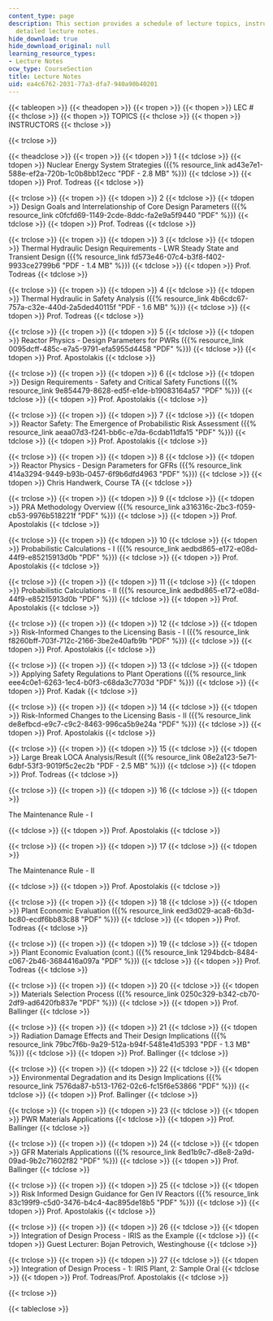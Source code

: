 ```yaml
---
content_type: page
description: This section provides a schedule of lecture topics, instructors, and
  detailed lecture notes.
hide_download: true
hide_download_original: null
learning_resource_types:
- Lecture Notes
ocw_type: CourseSection
title: Lecture Notes
uid: ea4c6762-2031-77a3-dfa7-940a90b40201
---
```


{{< tableopen >}}
{{< theadopen >}}
{{< tropen >}}
{{< thopen >}}
LEC #
{{< thclose >}}
{{< thopen >}}
TOPICS
{{< thclose >}}
{{< thopen >}}
INSTRUCTORS
{{< thclose >}}

{{< trclose >}}

{{< theadclose >}}
{{< tropen >}}
{{< tdopen >}}
1
{{< tdclose >}}
{{< tdopen >}}
Nuclear Energy System Strategies ({{% resource_link ad43e7e1-588e-ef2a-720b-1c0b8bb12ecc "PDF - 2.8 MB" %}})
{{< tdclose >}}
{{< tdopen >}}
Prof. Todreas
{{< tdclose >}}

{{< trclose >}}
{{< tropen >}}
{{< tdopen >}}
2
{{< tdclose >}}
{{< tdopen >}}
Design Goals and Interrelationship of Core Design Parameters ({{% resource_link c0fcfd69-1149-2cde-8ddc-fa2e9a5f9440 "PDF" %}})
{{< tdclose >}}
{{< tdopen >}}
Prof. Todreas
{{< tdclose >}}

{{< trclose >}}
{{< tropen >}}
{{< tdopen >}}
3
{{< tdclose >}}
{{< tdopen >}}
Thermal Hydraulic Design Requirements - LWR Steady State and Transient Design ({{% resource_link fd573e46-07c4-b3f8-f402-9933ce2799b6 "PDF - 1.4 MB" %}})
{{< tdclose >}}
{{< tdopen >}}
Prof. Todreas
{{< tdclose >}}

{{< trclose >}}
{{< tropen >}}
{{< tdopen >}}
4
{{< tdclose >}}
{{< tdopen >}}
Thermal Hydraulic in Safety Analysis ({{% resource_link 4b6cdc67-757a-c32e-440d-2a5ded40115f "PDF - 1.6 MB" %}})
{{< tdclose >}}
{{< tdopen >}}
Prof. Todreas
{{< tdclose >}}

{{< trclose >}}
{{< tropen >}}
{{< tdopen >}}
5
{{< tdclose >}}
{{< tdopen >}}
Reactor Physics - Design Parameters for PWRs ({{% resource_link 0095dcff-485c-e7a5-9791-efa5955d4458 "PDF" %}})
{{< tdclose >}}
{{< tdopen >}}
Prof. Apostolakis
{{< tdclose >}}

{{< trclose >}}
{{< tropen >}}
{{< tdopen >}}
6
{{< tdclose >}}
{{< tdopen >}}
Design Requirements - Safety and Critical Safety Functions ({{% resource_link 9e854479-8628-ed5f-e1de-b19083164a57 "PDF" %}})
{{< tdclose >}}
{{< tdopen >}}
Prof. Apostolakis
{{< tdclose >}}

{{< trclose >}}
{{< tropen >}}
{{< tdopen >}}
7
{{< tdclose >}}
{{< tdopen >}}
Reactor Safety: The Emergence of Probabilistic Risk Assessment ({{% resource_link aeaa07d3-f241-bb6c-e7da-6cdab11dfa15 "PDF" %}})
{{< tdclose >}}
{{< tdopen >}}
Prof. Apostolakis
{{< tdclose >}}

{{< trclose >}}
{{< tropen >}}
{{< tdopen >}}
8
{{< tdclose >}}
{{< tdopen >}}
Reactor Physics - Design Parameters for GFRs ({{% resource_link 414a3294-9449-b93b-0457-6f9b6dfd4963 "PDF" %}})
{{< tdclose >}}
{{< tdopen >}}
Chris Handwerk, Course TA
{{< tdclose >}}

{{< trclose >}}
{{< tropen >}}
{{< tdopen >}}
9
{{< tdclose >}}
{{< tdopen >}}
PRA Methodology Overview ({{% resource_link a316316c-2bc3-f059-cb53-9976b518221f "PDF" %}})
{{< tdclose >}}
{{< tdopen >}}
Prof. Apostolakis
{{< tdclose >}}

{{< trclose >}}
{{< tropen >}}
{{< tdopen >}}
10
{{< tdclose >}}
{{< tdopen >}}
Probabilistic Calculations - I ({{% resource_link aedbd865-e172-e08d-44f9-e85215913d0b "PDF" %}})
{{< tdclose >}}
{{< tdopen >}}
Prof. Apostolakis
{{< tdclose >}}

{{< trclose >}}
{{< tropen >}}
{{< tdopen >}}
11
{{< tdclose >}}
{{< tdopen >}}
Probabilistic Calculations - II ({{% resource_link aedbd865-e172-e08d-44f9-e85215913d0b "PDF" %}})
{{< tdclose >}}
{{< tdopen >}}
Prof. Apostolakis
{{< tdclose >}}

{{< trclose >}}
{{< tropen >}}
{{< tdopen >}}
12
{{< tdclose >}}
{{< tdopen >}}
Risk-Informed Changes to the Licensing Basis - I ({{% resource_link f8260bff-703f-712c-2166-3be2e40afb9b "PDF" %}})
{{< tdclose >}}
{{< tdopen >}}
Prof. Apostolakis
{{< tdclose >}}

{{< trclose >}}
{{< tropen >}}
{{< tdopen >}}
13
{{< tdclose >}}
{{< tdopen >}}
Applying Safety Regulations to Plant Operations ({{% resource_link eee4c0e1-6263-1ec4-b0f3-c68da3c7703d "PDF" %}})
{{< tdclose >}}
{{< tdopen >}}
Prof. Kadak
{{< tdclose >}}

{{< trclose >}}
{{< tropen >}}
{{< tdopen >}}
14
{{< tdclose >}}
{{< tdopen >}}
Risk-Informed Changes to the Licensing Basis - II ({{% resource_link de8efbcd-e9c7-c9c2-8463-996ca5b9e24a "PDF" %}})
{{< tdclose >}}
{{< tdopen >}}
Prof. Apostolakis
{{< tdclose >}}

{{< trclose >}}
{{< tropen >}}
{{< tdopen >}}
15
{{< tdclose >}}
{{< tdopen >}}
Large Break LOCA Analysis/Result ({{% resource_link 08e2a123-5e71-6dbf-53f3-9019f5c2ec2b "PDF - 2.5 MB" %}})
{{< tdclose >}}
{{< tdopen >}}
Prof. Todreas
{{< tdclose >}}

{{< trclose >}}
{{< tropen >}}
{{< tdopen >}}
16
{{< tdclose >}}
{{< tdopen >}}


The Maintenance Rule - I


{{< tdclose >}}
{{< tdopen >}}
Prof. Apostolakis
{{< tdclose >}}

{{< trclose >}}
{{< tropen >}}
{{< tdopen >}}
17
{{< tdclose >}}
{{< tdopen >}}


The Maintenance Rule - II


{{< tdclose >}}
{{< tdopen >}}
Prof. Apostolakis
{{< tdclose >}}

{{< trclose >}}
{{< tropen >}}
{{< tdopen >}}
18
{{< tdclose >}}
{{< tdopen >}}
Plant Economic Evaluation ({{% resource_link eed3d029-aca8-6b3d-bc80-ecdf6bb83c88 "PDF" %}})
{{< tdclose >}}
{{< tdopen >}}
Prof. Todreas
{{< tdclose >}}

{{< trclose >}}
{{< tropen >}}
{{< tdopen >}}
19
{{< tdclose >}}
{{< tdopen >}}
Plant Economic Evaluation (cont.) ({{% resource_link 1294bdcb-8484-c067-2b46-3684416a097a "PDF" %}})
{{< tdclose >}}
{{< tdopen >}}
Prof. Todreas
{{< tdclose >}}

{{< trclose >}}
{{< tropen >}}
{{< tdopen >}}
20
{{< tdclose >}}
{{< tdopen >}}
Materials Selection Process ({{% resource_link 0250c329-b342-cb70-2df9-ad6420fb837e "PDF" %}})
{{< tdclose >}}
{{< tdopen >}}
Prof. Ballinger
{{< tdclose >}}

{{< trclose >}}
{{< tropen >}}
{{< tdopen >}}
21
{{< tdclose >}}
{{< tdopen >}}
Radiation Damage Effects and Their Design Implications ({{% resource_link 79bc7f6b-9a29-512a-b94f-5481e41d5393 "PDF - 1.3 MB" %}})
{{< tdclose >}}
{{< tdopen >}}
Prof. Ballinger
{{< tdclose >}}

{{< trclose >}}
{{< tropen >}}
{{< tdopen >}}
22
{{< tdclose >}}
{{< tdopen >}}
Environmental Degradation and its Design Implications ({{% resource_link 7576da87-b513-1762-02c6-fc15f6e53866 "PDF" %}})
{{< tdclose >}}
{{< tdopen >}}
Prof. Ballinger
{{< tdclose >}}

{{< trclose >}}
{{< tropen >}}
{{< tdopen >}}
23
{{< tdclose >}}
{{< tdopen >}}
PWR Materials Applications
{{< tdclose >}}
{{< tdopen >}}
Prof. Ballinger
{{< tdclose >}}

{{< trclose >}}
{{< tropen >}}
{{< tdopen >}}
24
{{< tdclose >}}
{{< tdopen >}}
GFR Materials Applications ({{% resource_link 8ed1b9c7-d8e8-2a9d-09ad-9b2c71602f82 "PDF" %}})
{{< tdclose >}}
{{< tdopen >}}
Prof. Ballinger
{{< tdclose >}}

{{< trclose >}}
{{< tropen >}}
{{< tdopen >}}
25
{{< tdclose >}}
{{< tdopen >}}
Risk Informed Design Guidance for Gen IV Reactors ({{% resource_link 83c199f9-c5d0-3476-b4c4-4ac895de18b5 "PDF" %}})
{{< tdclose >}}
{{< tdopen >}}
Prof. Apostolakis
{{< tdclose >}}

{{< trclose >}}
{{< tropen >}}
{{< tdopen >}}
26
{{< tdclose >}}
{{< tdopen >}}
Integration of Design Process - IRIS as the Example
{{< tdclose >}}
{{< tdopen >}}
Guest Lecturer: Bojan Petrovich, Westinghouse
{{< tdclose >}}

{{< trclose >}}
{{< tropen >}}
{{< tdopen >}}
27
{{< tdclose >}}
{{< tdopen >}}
Integration of Design Process - 1: IRIS Plant, 2: Sample Oral
{{< tdclose >}}
{{< tdopen >}}
Prof. Todreas/Prof. Apostolakis
{{< tdclose >}}

{{< trclose >}}

{{< tableclose >}}
